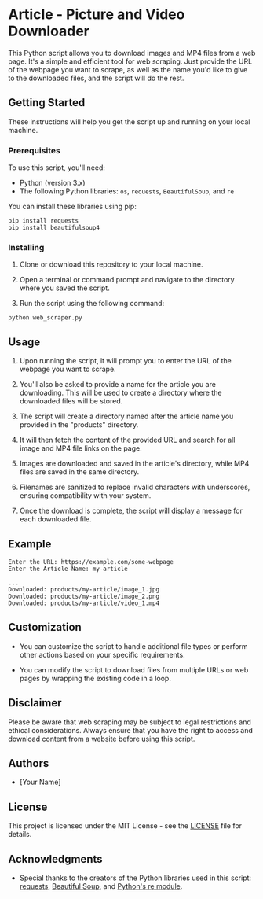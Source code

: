 # Article - Picture and Video Downloader

This Python script allows you to download images and MP4 files from a web page. It's a simple and efficient tool for web scraping. Just provide the URL of the webpage you want to scrape, as well as the name you'd like to give to the downloaded files, and the script will do the rest.

## Getting Started

These instructions will help you get the script up and running on your local machine.

### Prerequisites

To use this script, you'll need:

- Python (version 3.x)
- The following Python libraries: `os`, `requests`, `BeautifulSoup`, and `re`

You can install these libraries using pip:

```
pip install requests
pip install beautifulsoup4
```

### Installing

1. Clone or download this repository to your local machine.

2. Open a terminal or command prompt and navigate to the directory where you saved the script.

3. Run the script using the following command:

```
python web_scraper.py
```

## Usage

1. Upon running the script, it will prompt you to enter the URL of the webpage you want to scrape.

2. You'll also be asked to provide a name for the article you are downloading. This will be used to create a directory where the downloaded files will be stored.

3. The script will create a directory named after the article name you provided in the "products" directory.

4. It will then fetch the content of the provided URL and search for all image and MP4 file links on the page.

5. Images are downloaded and saved in the article's directory, while MP4 files are saved in the same directory.

6. Filenames are sanitized to replace invalid characters with underscores, ensuring compatibility with your system.

7. Once the download is complete, the script will display a message for each downloaded file.

## Example

```
Enter the URL: https://example.com/some-webpage
Enter the Article-Name: my-article

...
Downloaded: products/my-article/image_1.jpg
Downloaded: products/my-article/image_2.png
Downloaded: products/my-article/video_1.mp4
```

## Customization

- You can customize the script to handle additional file types or perform other actions based on your specific requirements.

- You can modify the script to download files from multiple URLs or web pages by wrapping the existing code in a loop.

## Disclaimer

Please be aware that web scraping may be subject to legal restrictions and ethical considerations. Always ensure that you have the right to access and download content from a website before using this script.

## Authors

- [Your Name]

## License

This project is licensed under the MIT License - see the [LICENSE](LICENSE) file for details.

## Acknowledgments

- Special thanks to the creators of the Python libraries used in this script: [requests](https://docs.python-requests.org/en/latest/), [Beautiful Soup](https://www.crummy.com/software/BeautifulSoup/bs4/doc/), and [Python's re module](https://docs.python.org/3/library/re.html).